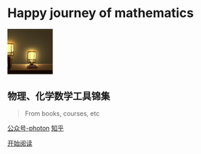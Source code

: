 # Happy journey of mathematics
<img src="https://raw.githubusercontent.com/qjln/images/main/img/202303130031747.jpeg" alt="learning" style="zoom:10%;" />

## 物理、化学数学工具锦集

> From books, courses, etc

[公众号-photon](https://mp.weixin.qq.com/mp/appmsgalbum?__biz=MzkzNDMwNjE1MQ==&action=getalbum&album_id=2642954314428481540&scene=126#wechat_redirect)     [知乎](https://www.zhihu.com/people/qiu_shi)

[开始阅读](README.md)

